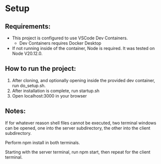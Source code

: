 # Setup

## Requirements:
* This project is configured to use VSCode Dev Containers.
    * Dev Containers requires Docker Desktop
* If not running inside of the container, Node is required. It was tested on Node V20.12.0.

## How to run the project:
1. After cloning, and optionally opening inside the provided dev container, run do_setup.sh. 
2. After installation is complete, run startup.sh
3. Open localhost:3000 in your browser

## Notes:
If for whatever reason shell files cannot be executed, two terminal windows can be opened, one into the server subdirectory, the other into the client subdirectory. 

Perform npm install in both terminals.

Starting with the server terminal, run npm start, then repeat for the client terminal.